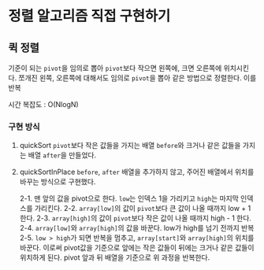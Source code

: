 # 정렬 알고리즘 직접 구현하기

## 퀵 정렬

기준이 되는 `pivot`을 임의로 뽑아 `pivot`보다 작으면 왼쪽에, 크면 오른쪽에 위치시킨다.
쪼개진 왼쪽, 오른쪽에 대해서도 임의로 `pivot`을 뽑아 같은 방법으로 정렬한다. 이를 반복

시간 복잡도 : O(NlogN)

### 구현 방식

1. quickSort
   `pivot`보다 작은 값들을 가지는 배열 `before`와 크거나 같은 값들을 가지는 배열 `after`을 만들었다.

2. quickSortInPlace
   `before`, `after` 배열을 추가하지 않고, 주어진 배열에서 위치를 바꾸는 방식으로 구현했다.

   2-1. 맨 앞의 값을 pivot으로 한다. `low`는 인덱스 1을 가리키고 `high`는 마지막 인덱스를 가리킨다.
   2-2. `array[low]`의 값이 `pivot`보다 큰 값이 나올 때까지 low + 1 한다.
   2-3. `array[high]`의 값이 `pivot`보다 작은 값이 나올 때까지 high - 1 한다.
   2-4. `array[low]`와 `array[high]`의 값을 바꾼다. low가 high를 넘기 전까지 반복
   2-5. `low > high`가 되면 반복을 멈추고, `array[start]`와 `array[high]`의 위치를 바꾼다. 이로써 pivot값을 기준으로 앞에는 작은 값들이 뒤에는 크거나 같은 값들이 위치하게 된다. pivot 앞과 뒤 배열을 기준으로 위 과정을 반복한다.
